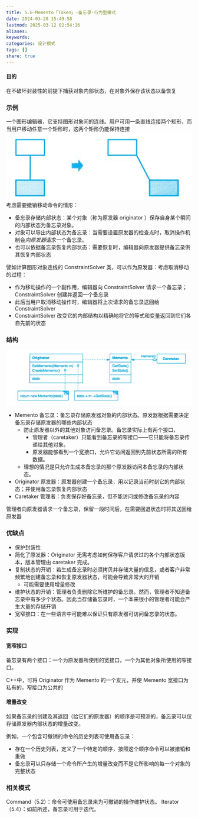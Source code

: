```yaml
---
title: 5.6-Memento「Token」-备忘录-行为型模式
date: 2024-03-28 15:49:58
lastmod: 2025-03-12 02:54:16
aliases: 
keywords: 
categories: 设计模式
tags: []
share: true
---
```





#### 目的

在不破坏封装性的前提下捕获对象内部状态，在对象外保存该状态以备恢复

### 示例

一个图形编辑器，它支持图形对象间的连线。用户可用一条直线连接两个矩形，而当用户移动任意一个矩形时，这两个矩形仍能保持连接
![](./assets/5.6-Memento%E3%80%8CToken%E3%80%8D-%E5%A4%87%E5%BF%98%E5%BD%95-%E8%A1%8C%E4%B8%BA%E5%9E%8B%E6%A8%A1%E5%BC%8F/image-2023-10-13_17-44-47-122.png)
考虑需要撤销移动命令的情形：
- 备忘录存储内部状态：某个对象（称为原发器 originator ）保存自身某个瞬间的内部状态为备忘录对象。
- 对象可以导出内部状态为备忘录：当需要设置原发器的检查点时，取消操作机制会*向原发器*请求一个备忘录。
- 也可以依据备忘录恢复内部状态：需要恢复时，编辑器向原发器提供备忘录供其恢复内部状态

譬如计算图形对象连线的 ConstraintSolver 类，可以作为原发器：考虑取消移动的过程：
- 作为移动操作的一个副作用，编辑器向 ConstraintSolver 请求一个备忘录；ConstraintSolver 创建并返回一个备忘录
- 此后当用户取消移动操作时，编辑器将上次请求的备忘录送回给 ConstraintSolver
- ConstraintSolver 改变它的内部结构以精确地将它的等式和变量返回到它们各自先前的状态

### 结构

![](./assets/5.6-Memento%E3%80%8CToken%E3%80%8D-%E5%A4%87%E5%BF%98%E5%BD%95-%E8%A1%8C%E4%B8%BA%E5%9E%8B%E6%A8%A1%E5%BC%8F/image-2023-10-13_17-55-11-564.png)
- Memento 备忘录：备忘录存储原发器对象的内部状态。原发器根据需要决定备忘录存储原发器的哪些内部状态
	- 防止原发器以外的其他对象访问备忘录。备忘录实际上有两个接口，
		- 管理者（caretaker）只能看到备忘录的窄接口——它只能将备忘录传递给其他对象。
		- 原发器能够看到一个宽接口，允许它访问返回到先前状态所需的所有数据。
	- 理想的情况是只允许生成本备忘录的那个原发器访问本备忘录的内部状态。
- Originator 原发器：原发器创建一个备忘录，用以记录当前时刻它的内部状态；并使用备忘录恢复内部状态
- Caretaker 管理者：负责保存好备忘录，但不能访问或修改备忘录的内容

管理者向原发器请求一个备忘录，保留一段时间后，在需要回退状态时将其送回给原发器


### 优缺点

- 保护封装性
- 简化了原发器：Originator 无需考虑如何保存客户请求过的各个内部状态版本，版本管理由 caretaker 完成。
- 复制状态的开销：若生成备忘录时必须拷贝并存储大量的信息，或者客户非常频繁地创建备忘录和恢复原发器状态，可能会导致非常大的开销
	- 可能需要使用增量修改
- 维护状态的开销：管理者负责删除它所维护的备忘录。然而，管理者不知道备忘录中有多少个状态。因此当存储备忘录时，一个本来很小的管理者可能会产生大量的存储开销
- 宽窄接口：在一些语言中可能难以保证只有原发器可访问备忘录的状态。


### 实现

#### 宽窄接口

备忘录有两个接口：一个为原发器所使用的宽接口，一个为其他对象所使用的窄接口。

C++中，可将 Originator 作为 Memento 的一个友元，并使 Memento 宽接口为私有的，窄接口为公共的

#### 增量改变

如果备忘录的创建及其返回（给它们的原发器）的顺序是可预测的，备忘录可以仅存储原发器内部状态的增量改变。

例如，一个包含可撤销的命令的历史列表可使用备忘录：
- 存在一个历史列表，定义了一个特定的顺序，按照这个顺序命令可以被撤销和重做
- 备忘录可以只存储一个命令所产生的增量改变而不是它所影响的每一个对象的完整状态


### 相关模式
Command（5.2）：命令可使用备忘录来为可撤销的操作维护状态。
Iterator（5.4）：如前所述，备忘录可用于迭代。